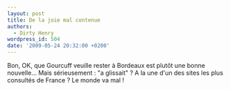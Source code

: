 ```yaml
---
layout: post
title: De la joie mal contenue
authors:
  - Dirty Henry
wordpress_id: 504
date: '2009-05-24 20:32:00 +0200'
---
```

Bon, OK, que Gourcuff veuille rester à Bordeaux est plutôt une bonne nouvelle… Mais sérieusement : "a glissait" ? A la une d'un des sites les plus consultés de France ? Le monde va mal !
